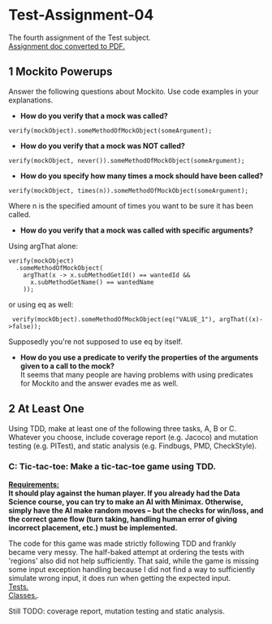 # Test-Assignment-04
The fourth assignment of the Test subject.<br>
[Assignment doc converted to PDF.](https://github.com/FrederikBlem/Test-Assignment-04/blob/main/assignment-04.pdf)

## 1 Mockito Powerups
Answer the following questions about Mockito. Use code examples in your 
explanations.

* <b>How do you verify that a mock was called?</b>
```
verify(mockObject).someMethodOfMockObject(someArgument);
```
* <b>How do you verify that a mock was NOT called?</b>
```
verify(mockObject, never()).someMethodOfMockObject(someArgument);
```
* <b>How do you specify how many times a mock should have been called?</b>
```
verify(mockObject, times(n)).someMethodOfMockObject(someArgument);
```
Where n is the specified amount of times you want to be sure it has been called.
* <b>How do you verify that a mock was called with specific arguments?</b>

Using argThat alone:
```
verify(mockObject)
  .someMethodOfMockObject(
    argThat(x -> x.subMethodGetId() == wantedId &&
      x.subMethodGetName() == wantedName
    ));
```
or using eq as well:
```
 verify(mockObject).someMethodOfMockObject(eq("VALUE_1"), argThat((x)->false));
```
Supposedly you're not supposed to use eq by itself.

* <b>How do you use a predicate to verify the properties of the arguments given to a 
call to the mock?</b><br>
It seems that many people are having problems with using predicates for Mockito and the answer evades me as well.

## 2 At Least One
Using TDD, make at least one of the following three tasks, A, B or C. Whatever you 
choose, include coverage report (e.g. Jacoco) and mutation testing (e.g. PITest), and 
static analysis (e.g. Findbugs, PMD, CheckStyle).

### C: Tic-tac-toe: Make a tic-tac-toe game using TDD. 
<b><u>Requirements:</u></b><br>
<b>It should play against the human player. If you already had the Data Science course, you can try to make an AI with 
Minimax. Otherwise, simply have the AI make random moves – but the checks for 
win/loss, and the correct game flow (turn taking, handling human error of giving 
incorrect placement, etc.) must be implemented.</b>

The code for this game was made strictly following TDD and frankly became very messy.
The half-baked attempt at ordering the tests with 'regions' also did not help sufficiently.
That said, while the game is missing some input exception handling because I did not find a way to sufficiently simulate wrong input, 
it does run when getting the expected input.<br>
[Tests.](https://github.com/FrederikBlem/Test-Assignment-04/blob/main/TicTacToe/src/test/java/dk/fb/test/tictactoe/TicTacToeApplicationTests.java)<br>
[Classes.](https://github.com/FrederikBlem/Test-Assignment-04/tree/main/TicTacToe/src/main/java/dk/fb/test/tictactoe).

Still TODO: coverage report, mutation testing and static analysis.
